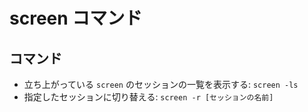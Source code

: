 # screen コマンド

## コマンド

* 立ち上がっている `screen` のセッションの一覧を表示する: `screen -ls`
* 指定したセッションに切り替える: `screen -r [セッションの名前]`
